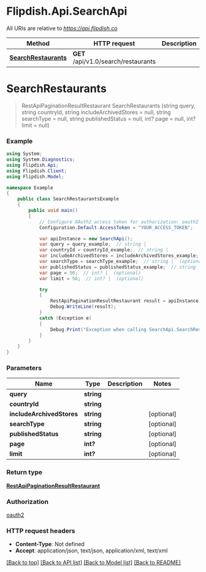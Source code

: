# Flipdish.Api.SearchApi

All URIs are relative to *https://api.flipdish.co*

Method | HTTP request | Description
------------- | ------------- | -------------
[**SearchRestaurants**](SearchApi.md#searchrestaurants) | **GET** /api/v1.0/search/restaurants | 


<a name="searchrestaurants"></a>
# **SearchRestaurants**
> RestApiPaginationResultRestaurant SearchRestaurants (string query, string countryId, string includeArchivedStores = null, string searchType = null, string publishedStatus = null, int? page = null, int? limit = null)



### Example
```csharp
using System;
using System.Diagnostics;
using Flipdish.Api;
using Flipdish.Client;
using Flipdish.Model;

namespace Example
{
    public class SearchRestaurantsExample
    {
        public void main()
        {
            // Configure OAuth2 access token for authorization: oauth2
            Configuration.Default.AccessToken = "YOUR_ACCESS_TOKEN";

            var apiInstance = new SearchApi();
            var query = query_example;  // string | 
            var countryId = countryId_example;  // string | 
            var includeArchivedStores = includeArchivedStores_example;  // string |  (optional) 
            var searchType = searchType_example;  // string |  (optional) 
            var publishedStatus = publishedStatus_example;  // string |  (optional) 
            var page = 56;  // int? |  (optional) 
            var limit = 56;  // int? |  (optional) 

            try
            {
                RestApiPaginationResultRestaurant result = apiInstance.SearchRestaurants(query, countryId, includeArchivedStores, searchType, publishedStatus, page, limit);
                Debug.WriteLine(result);
            }
            catch (Exception e)
            {
                Debug.Print("Exception when calling SearchApi.SearchRestaurants: " + e.Message );
            }
        }
    }
}
```

### Parameters

Name | Type | Description  | Notes
------------- | ------------- | ------------- | -------------
 **query** | **string**|  | 
 **countryId** | **string**|  | 
 **includeArchivedStores** | **string**|  | [optional] 
 **searchType** | **string**|  | [optional] 
 **publishedStatus** | **string**|  | [optional] 
 **page** | **int?**|  | [optional] 
 **limit** | **int?**|  | [optional] 

### Return type

[**RestApiPaginationResultRestaurant**](RestApiPaginationResultRestaurant.md)

### Authorization

[oauth2](../README.md#oauth2)

### HTTP request headers

 - **Content-Type**: Not defined
 - **Accept**: application/json, text/json, application/xml, text/xml

[[Back to top]](#) [[Back to API list]](../README.md#documentation-for-api-endpoints) [[Back to Model list]](../README.md#documentation-for-models) [[Back to README]](../README.md)

